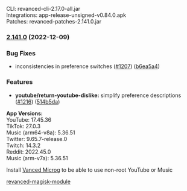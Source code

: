 CLI: revanced-cli-2.17.0-all.jar  
Integrations: app-release-unsigned-v0.84.0.apk  
Patches: revanced-patches-2.141.0.jar  

### [2.141.0](https://github.com/revanced/revanced-patches/compare/v2.140.0...v2.141.0) (2022-12-09)
### Bug Fixes
* inconsistencies in preference switches ([#1207](https://github.com/revanced/revanced-patches/issues/1207)) ([b6ea5a4](https://github.com/revanced/revanced-patches/commit/b6ea5a43b3eec6a06c7514cd79569b97a2b7d333))
### Features
* **youtube/return-youtube-dislike:** simplify preference descriptions ([#1216](https://github.com/revanced/revanced-patches/issues/1216)) ([514b5da](https://github.com/revanced/revanced-patches/commit/514b5da9a7de6f8d0b0d00ec6269f836df3e9333))

  
**App Versions:**  
YouTube: 17.45.36  
TikTok: 27.0.3  
Music (arm64-v8a): 5.36.51  
Twitter: 9.65.7-release.0  
Twitch: 14.3.2  
Reddit: 2022.45.0  
Music (arm-v7a): 5.36.51  

Install [Vanced Microg](https://github.com/TeamVanced/VancedMicroG/releases) to be able to use non-root YouTube or Music  

[revanced-magisk-module](https://github.com/j-hc/revanced-magisk-module)  
